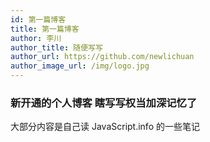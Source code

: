 ```yaml
---
id: 第一篇博客
title: 第一篇博客
author: 李川
author_title: 随便写写
author_url: https://github.com/newlichuan
author_image_url: /img/logo.jpg
---
```


### 新开通的个人博客 瞎写写权当加深记忆了

大部分内容是自己读 JavaScript.info 的一些笔记

